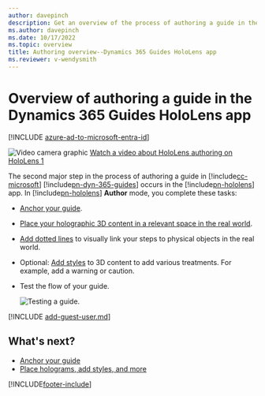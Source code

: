 ```yaml
---
author: davepinch
description: Get an overview of the process of authoring a guide in the Microsoft Dynamics 365 Guides HoloLens app.
ms.author: davepinch
ms.date: 10/17/2022
ms.topic: overview
title: Authoring overview--Dynamics 365 Guides HoloLens app
ms.reviewer: v-wendysmith
---
```


# Overview of authoring a guide in the Dynamics 365 Guides HoloLens app

[!INCLUDE [azure-ad-to-microsoft-entra-id](../includes/azure-ad-to-microsoft-entra-id.md)]

![Video camera graphic](media/video-camera.PNG "Video camera graphic") [Watch a video about HoloLens authoring on HoloLens 1](https://aka.ms/hololensauthor)

The second major step in the process of authoring a guide in [!include[cc-microsoft](../includes/cc-microsoft.md)] [!include[pn-dyn-365-guides](../includes/pn-dyn-365-guides.md)] occurs in the [!include[pn-hololens](../includes/pn-hololens.md)] app. In [!include[pn-hololens](../includes/pn-hololens.md)] **Author** mode, you complete these tasks:

- [Anchor your guide](hololens-app-anchor.md).

- [Place your holographic 3D content in a relevant space in the real world](hololens-app-place-holograms.md).

- [Add dotted lines](hololens-app-dotted-line.md) to visually link your steps to physical objects in the real world.

- Optional: [Add styles](hololens-app-styles.md) to 3D content to add various treatments. For example, add a warning or caution.

- Test the flow of your guide.

    ![Testing a guide.](media/test-your-guide.PNG "Testing a guide")

[!INCLUDE [add-guest-user.md](../includes/add-guest-user.md)]

## What's next?

- [Anchor your guide](hololens-app-anchor.md)
- [Place holograms, add styles, and more](hololens-app-orientation.md)


[!INCLUDE[footer-include](../includes/footer-banner.md)]
